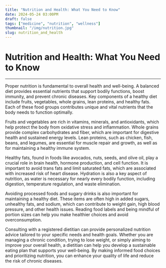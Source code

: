 ```yaml
---
title: "Nutrition and Health: What You Need to Know"
date: 2024-05-24 03:00PM
draft: false
tags: ["medicine", "nutrition", "wellness"]
thumbnail: "/img/nutrition.jpg"
slug: nutrition_and_health
---
```


# Nutrition and Health: What You Need to Know

---

Proper nutrition is fundamental to overall health and well-being. A balanced diet provides essential nutrients that support bodily functions, boost immunity, and prevent chronic diseases. Key components of a healthy diet include fruits, vegetables, whole grains, lean proteins, and healthy fats. Each of these food groups contributes unique and vital nutrients that the body needs to function optimally.

Fruits and vegetables are rich in vitamins, minerals, and antioxidants, which help protect the body from oxidative stress and inflammation. Whole grains provide complex carbohydrates and fiber, which are important for digestive health and sustained energy levels. Lean proteins, such as chicken, fish, beans, and legumes, are essential for muscle repair and growth, as well as for maintaining a healthy immune system.

Healthy fats, found in foods like avocados, nuts, seeds, and olive oil, play a crucial role in brain health, hormone production, and cell function. It is important to avoid trans fats and limit saturated fats, which are associated with increased risk of heart disease. Hydration is also a key aspect of nutrition, as water is necessary for nearly every bodily function, including digestion, temperature regulation, and waste elimination.

Avoiding processed foods and sugary drinks is also important for maintaining a healthy diet. These items are often high in added sugars, unhealthy fats, and sodium, which can contribute to weight gain, high blood pressure, and other health issues. Reading food labels and being mindful of portion sizes can help you make healthier choices and avoid overconsumption.

Consulting with a registered dietitian can provide personalized nutrition advice tailored to your specific needs and health goals. Whether you are managing a chronic condition, trying to lose weight, or simply aiming to improve your overall health, a dietitian can help you develop a sustainable eating plan that supports your well-being. By making informed food choices and prioritizing nutrition, you can enhance your quality of life and reduce the risk of chronic diseases.
